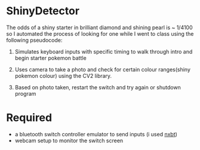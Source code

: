 # ShinyDetector
The odds of a shiny starter in brilliant diamond and shining pearl is ~ 1/4100 so I automated the process of looking for one while I went to class using the following pseudocode:

1. Simulates keyboard inputs with specific timing to walk through intro and begin starter pokemon battle

2. Uses camera to take a photo and check for certain colour ranges(shiny pokemon colour) using the CV2 library.

3. Based on photo taken, restart the switch and try again or shutdown program

# Required 
- a bluetooth switch controller emulator to send inputs (i used [nxbt](https://github.com/Brikwerk/nxbt))
- webcam setup to monitor the switch screen
